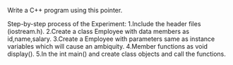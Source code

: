 Write a C++ program using this pointer.

Step-by-step process of the Experiment:
1.Include the header files (iostream.h).
2.Create a class Employee with data members as id,name,salary.
3.Create a Employee with parameters same as instance variables which will cause an ambiquity.
4.Member functions as void display().
5.In the int main() and create class objects and call the functions.




